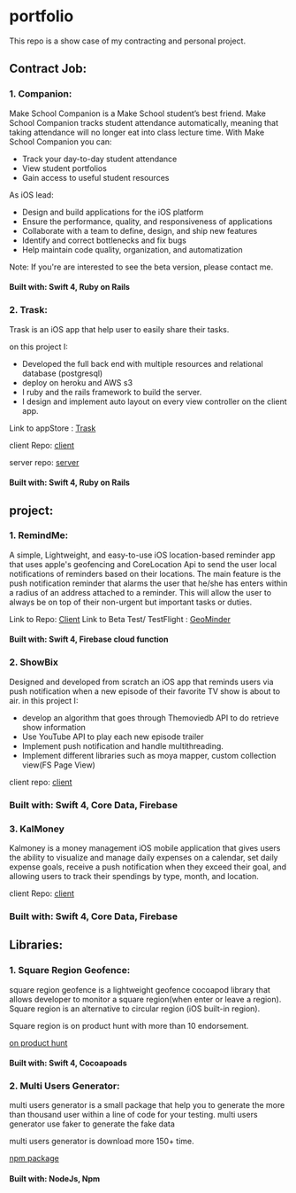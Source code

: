 # portfolio

This repo is a show case of my contracting and personal project.

## Contract Job:

### 1. Companion:

Make School Companion is a Make School student’s best friend. Make School Companion tracks student 
attendance automatically, meaning that taking attendance will no longer eat into class lecture time.
With Make School Companion you can:
* Track your day-to-day student attendance 
* View student portfolios 
* Gain access to useful student resources

As iOS lead:
* Design and build applications for the iOS platform
* Ensure the performance, quality, and responsiveness of applications
* Collaborate with a team to define, design, and ship new features
* Identify and correct bottlenecks and fix bugs
* Help maintain code quality, organization, and automatization

Note: If you're are interested to see the beta version, please contact me.

#### Built with: Swift 4, Ruby on Rails

### 2. Trask:

Trask is an iOS app that help user to easily share their tasks.

on this project I:

* Developed the  full back end with multiple resources and relational database (postgresql)
* deploy on heroku and AWS s3  
* I ruby and the rails framework to build the server.
* I design and implement auto layout on every view controller on the client app.

Link to appStore : [Trask](https://itunes.apple.com/us/app/trask/id1364258920?mt=8)

client Repo: [client](https://github.com/ShennyO/Chore-Client-Development)

server repo: [server](https://github.com/ShennyO/ChorekeeperServer)

#### Built with: Swift 4, Ruby on Rails

## project:

### 1. RemindMe:

A simple, Lightweight, and easy-to-use iOS location-based reminder app that uses apple's geofencing and CoreLocation Api to send the user local notifications of reminders based on their locations. The main feature is the push notification reminder that alarms the user that he/she has enters within a radius of an address attached to a reminder. This will allow the user to always be on top of their non-urgent but important tasks or duties.

Link to Repo: [Client](https://github.com/yveslym/remindMe)
Link to Beta Test/ TestFlight : [GeoMinder](https://testflight.apple.com/join/do291tga)

#### Built with: Swift 4, Firebase cloud function

### 2. ShowBix

Designed and developed from scratch an iOS app that reminds users via push notification when a new episode of their favorite TV show is about to air. in this project I:
 * develop an algorithm that goes through Themoviedb API to do retrieve show information
 * Use YouTube API to play each new episode trailer
 * Implement push notification and handle multithreading.
 * Implement different libraries such as moya mapper, custom collection view(FS Page View)

 client repo: [client](https://github.com/yveslym/tv-show-manager)

### Built with: Swift 4, Core Data, Firebase

 ### 3. KalMoney

Kalmoney is a money management iOS mobile application that gives users the ability
to visualize and manage daily expenses on a calendar, set daily expense goals, 
receive a push notification when they exceed their goal, and allowing users to 
track their spendings by type, month, and location.

client Repo: [client](https://github.com/yveslym/Core-Team-Project)

### Built with: Swift 4, Core Data, Firebase

## Libraries:

### 1. Square Region Geofence:

square region geofence is a lightweight geofence cocoapod library that allows developer
to monitor a square region(when enter or leave a region). Square region is an alternative
to circular region (iOS built-in region).

Square region is on product hunt with more than 10 endorsement.

[on product hunt](https://www.producthunt.com/posts/square-region-geofence)
#### Built with: Swift 4, Cocoapoads

### 2. Multi Users Generator:

multi users generator is a small package that help you to generate the more 
than thousand user within a line of code for your testing. multi users generator
use faker to generate the fake data

multi users generator is download more 150+ time.

[npm package](https://www.npmjs.com/package/multi-users-generator)

#### Built with: NodeJs, Npm




